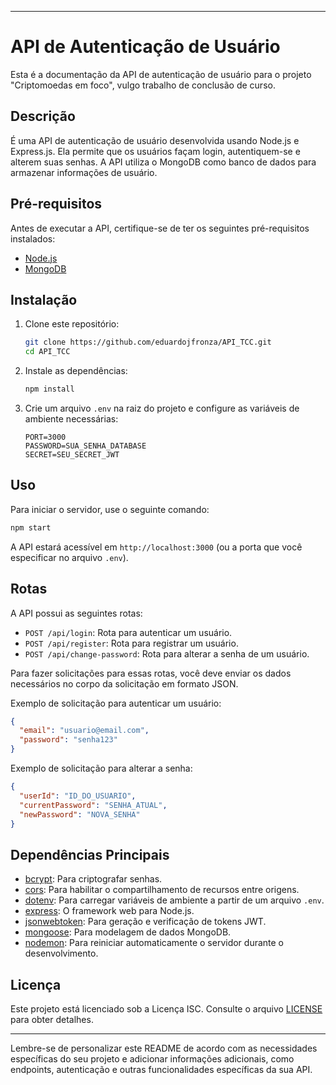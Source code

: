 
---

# API de Autenticação de Usuário

Esta é a documentação da API de autenticação de usuário para o projeto "Criptomoedas em foco", vulgo trabalho de conclusão de curso.

## Descrição

É uma API de autenticação de usuário desenvolvida usando Node.js e Express.js. Ela permite que os usuários façam login, autentiquem-se e alterem suas senhas. A API utiliza o MongoDB como banco de dados para armazenar informações de usuário.

## Pré-requisitos

Antes de executar a API, certifique-se de ter os seguintes pré-requisitos instalados:

- [Node.js](https://nodejs.org/)
- [MongoDB](https://www.mongodb.com/)

## Instalação

1. Clone este repositório:

   ```bash
   git clone https://github.com/eduardojfronza/API_TCC.git
   cd API_TCC
   ```

2. Instale as dependências:

   ```bash
   npm install
   ```

3. Crie um arquivo `.env` na raiz do projeto e configure as variáveis de ambiente necessárias:

   ```env
   PORT=3000
   PASSWORD=SUA_SENHA_DATABASE
   SECRET=SEU_SECRET_JWT
   ```

## Uso

Para iniciar o servidor, use o seguinte comando:

```bash
npm start
```

A API estará acessível em `http://localhost:3000` (ou a porta que você especificar no arquivo `.env`).

## Rotas

A API possui as seguintes rotas:

- `POST /api/login`: Rota para autenticar um usuário.
- `POST /api/register`: Rota para registrar um usuário.
- `POST /api/change-password`: Rota para alterar a senha de um usuário.

Para fazer solicitações para essas rotas, você deve enviar os dados necessários no corpo da solicitação em formato JSON.

Exemplo de solicitação para autenticar um usuário:

```json
{
  "email": "usuario@email.com",
  "password": "senha123"
}
```

Exemplo de solicitação para alterar a senha:

```json
{
  "userId": "ID_DO_USUARIO",
  "currentPassword": "SENHA_ATUAL",
  "newPassword": "NOVA_SENHA"
}
```

## Dependências Principais

- [bcrypt](https://www.npmjs.com/package/bcrypt): Para criptografar senhas.
- [cors](https://www.npmjs.com/package/cors): Para habilitar o compartilhamento de recursos entre origens.
- [dotenv](https://www.npmjs.com/package/dotenv): Para carregar variáveis de ambiente a partir de um arquivo `.env`.
- [express](https://www.npmjs.com/package/express): O framework web para Node.js.
- [jsonwebtoken](https://www.npmjs.com/package/jsonwebtoken): Para geração e verificação de tokens JWT.
- [mongoose](https://www.npmjs.com/package/mongoose): Para modelagem de dados MongoDB.
- [nodemon](https://www.npmjs.com/package/nodemon): Para reiniciar automaticamente o servidor durante o desenvolvimento.

## Licença

Este projeto está licenciado sob a Licença ISC. Consulte o arquivo [LICENSE](LICENSE) para obter detalhes.

---

Lembre-se de personalizar este README de acordo com as necessidades específicas do seu projeto e adicionar informações adicionais, como endpoints, autenticação e outras funcionalidades específicas da sua API.
